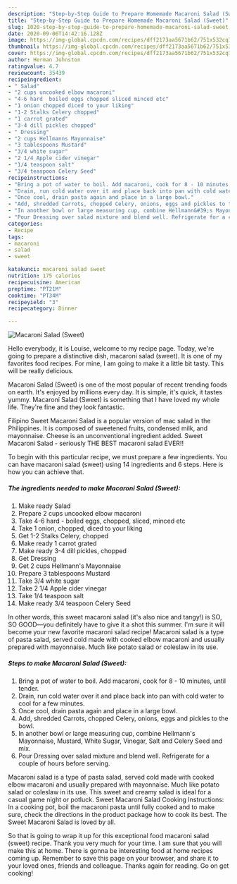 ```yaml
---
description: "Step-by-Step Guide to Prepare Homemade Macaroni Salad (Sweet)"
title: "Step-by-Step Guide to Prepare Homemade Macaroni Salad (Sweet)"
slug: 1020-step-by-step-guide-to-prepare-homemade-macaroni-salad-sweet
date: 2020-09-06T14:42:16.128Z
image: https://img-global.cpcdn.com/recipes/dff2173aa5671b62/751x532cq70/macaroni-salad-sweet-recipe-main-photo.jpg
thumbnail: https://img-global.cpcdn.com/recipes/dff2173aa5671b62/751x532cq70/macaroni-salad-sweet-recipe-main-photo.jpg
cover: https://img-global.cpcdn.com/recipes/dff2173aa5671b62/751x532cq70/macaroni-salad-sweet-recipe-main-photo.jpg
author: Herman Johnston
ratingvalue: 4.7
reviewcount: 35439
recipeingredient:
- " Salad"
- "2 cups uncooked elbow macaroni"
- "4-6 hard  boiled eggs chopped sliced minced etc"
- "1 onion chopped diced to your liking"
- "1-2 Stalks Celery chopped"
- "1 carrot grated"
- "3-4 dill pickles chopped"
- " Dressing"
- "2 cups Hellmanns Mayonnaise"
- "3 tablespoons Mustard"
- "3/4 white sugar"
- "2 1/4 Apple cider vinegar"
- "1/4 teaspoon salt"
- "3/4 teaspoon Celery Seed"
recipeinstructions:
- "Bring a pot of water to boil. Add macaroni, cook for 8 - 10 minutes, until tender."
- "Drain, run cold water over it and place back into pan with cold water to cool for a few minutes."
- "Once cool, drain pasta again and place in a large bowl."
- "Add, shredded Carrots, chopped Celery, onions, eggs and pickles to the bowl."
- "In another bowl or large measuring cup, combine Hellmann&#39;s Mayonnaise, Mustard, White Sugar, Vinegar, Salt and Celery Seed and mix."
- "Pour Dressing over salad mixture and blend well. Refrigerate for a couple of hours before serving."
categories:
- Recipe
tags:
- macaroni
- salad
- sweet

katakunci: macaroni salad sweet 
nutrition: 175 calories
recipecuisine: American
preptime: "PT21M"
cooktime: "PT34M"
recipeyield: "3"
recipecategory: Dinner

---
```



![Macaroni Salad (Sweet)](https://img-global.cpcdn.com/recipes/dff2173aa5671b62/751x532cq70/macaroni-salad-sweet-recipe-main-photo.jpg)

Hello everybody, it is Louise, welcome to my recipe page. Today, we're going to prepare a distinctive dish, macaroni salad (sweet). It is one of my favorites food recipes. For mine, I am going to make it a little bit tasty. This will be really delicious.

Macaroni Salad (Sweet) is one of the most popular of recent trending foods on earth. It's enjoyed by millions every day. It is simple, it's quick, it tastes yummy. Macaroni Salad (Sweet) is something that I have loved my whole life. They're fine and they look fantastic.

Filipino Sweet Macaroni Salad is a popular version of mac salad in the Philippines. It is composed of sweetened fruits, condensed milk, and mayonnaise. Cheese is an unconventional ingredient added. Sweet Macaroni Salad - seriously THE BEST macaroni salad EVER!!


To begin with this particular recipe, we must prepare a few ingredients. You can have macaroni salad (sweet) using 14 ingredients and 6 steps. Here is how you can achieve that.

<!--inarticleads1-->

##### The ingredients needed to make Macaroni Salad (Sweet):

1. Make ready  Salad
1. Prepare 2 cups uncooked elbow macaroni
1. Take 4-6 hard - boiled eggs, chopped, sliced, minced etc
1. Take 1 onion, chopped, diced to your liking
1. Get 1-2 Stalks Celery, chopped
1. Make ready 1 carrot grated
1. Make ready 3-4 dill pickles, chopped
1. Get  Dressing
1. Get 2 cups Hellmann&#39;s Mayonnaise
1. Prepare 3 tablespoons Mustard
1. Take 3/4 white sugar
1. Take 2 1/4 Apple cider vinegar
1. Take 1/4 teaspoon salt
1. Make ready 3/4 teaspoon Celery Seed


In other words, this sweet macaroni salad (it&#39;s also nice and tangy!) is SO, SO GOOD—you definitely have to give it a shot this summer. I&#39;m sure it will become your new favorite macaroni salad recipe! Macaroni salad is a type of pasta salad, served cold made with cooked elbow macaroni and usually prepared with mayonnaise. Much like potato salad or coleslaw in its use. 

<!--inarticleads2-->

##### Steps to make Macaroni Salad (Sweet):

1. Bring a pot of water to boil. Add macaroni, cook for 8 - 10 minutes, until tender.
1. Drain, run cold water over it and place back into pan with cold water to cool for a few minutes.
1. Once cool, drain pasta again and place in a large bowl.
1. Add, shredded Carrots, chopped Celery, onions, eggs and pickles to the bowl.
1. In another bowl or large measuring cup, combine Hellmann&#39;s Mayonnaise, Mustard, White Sugar, Vinegar, Salt and Celery Seed and mix.
1. Pour Dressing over salad mixture and blend well. Refrigerate for a couple of hours before serving.


Macaroni salad is a type of pasta salad, served cold made with cooked elbow macaroni and usually prepared with mayonnaise. Much like potato salad or coleslaw in its use. This sweet and creamy salad is ideal for a casual game night or potluck. Sweet Macaroni Salad Cooking Instructions: In a cooking pot, boil the macaroni pasta until fully cooked and to make sure, check the directions in the product package how to cook its best. The Sweet Macaroni Salad is loved by all. 

So that is going to wrap it up for this exceptional food macaroni salad (sweet) recipe. Thank you very much for your time. I am sure that you will make this at home. There is gonna be interesting food at home recipes coming up. Remember to save this page on your browser, and share it to your loved ones, friends and colleague. Thanks again for reading. Go on get cooking!
